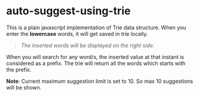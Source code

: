 # auto-suggest-using-trie

This is a plain javascript implementation of Trie data structure.
When you enter the **lowercase** words, it will get saved in trie locally. <br>
> *The inserted words will be displayed on the right side.*

When you will search for any word/s, the inserted value at that instant is considered as a prefix.
The trie will return all the words which starts with the prefix. 

**Note**: Current maximum suggestion limit is set to 10. So max 10 suggestions will be shown.
